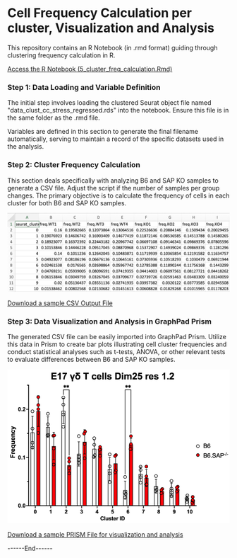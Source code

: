 # Cell Frequency Calculation per cluster, Visualization and Analysis

This repository contains an R Notebook (in .rmd format) guiding through clustering frequency calculation in R.

[Access the R Notebook (5_cluster_freq_calculation.Rmd)](/R_notebooks/5_cluster_freq_calculation.Rmd)

### Step 1: Data Loading and Variable Definition
The initial step involves loading the clustered Seurat object file named "data_clust_cc_stress_regressed.rds" into the notebook. Ensure this file is in the same folder as the .rmd file.

Variables are defined in this section to generate the final filename automatically, serving to maintain a record of the specific datasets used in the analysis.

### Step 2: Cluster Frequency Calculation
This section deals specifically with analyzing B6 and SAP KO samples to generate a CSV file. Adjust the script if the number of samples per group changes. The primary objective is to calculate the frequency of cells in each cluster for both B6 and SAP KO samples.

<p align="center">
<img src="../figs/5_sample_freq_calculation_csv.JPG" alt="5_sample_freq_calculation_csv" width="600"/>
</p> 

[Download a sample CSV Output File](/miscellaneous/5_sample_cell_freq_calculation_csv_output.csv)


### Step 3: Data Visualization and Analysis in GraphPad Prism
The generated CSV file can be easily imported into GraphPad Prism. Utilize this data in Prism to create bar plots illustrating cell cluster frequencies and conduct statistical analyses such as t-tests, ANOVA, or other relevant tests to evaluate differences between B6 and SAP KO samples.

<p align="center">
<img src="../figs/5_sample_freq_calculation_prism.png" alt="5_sample_freq_calculation_prism" width="600"/>
</p>

[Download a sample PRISM File for visualization and analysis](/miscellaneous/5_sample_cell_freq_calculation_prism.pzfx)

------End------